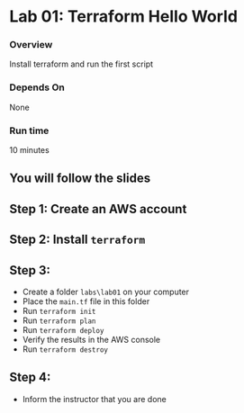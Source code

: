 # Lab 01: Terraform Hello World

### Overview
Install terraform and run the first script

### Depends On
None

### Run time
10 minutes

## You will follow the slides

## Step 1: Create an AWS account
## Step 2: Install `terraform`
## Step 3: 
* Create a folder `labs\lab01` on your computer
* Place the `main.tf` file in this folder
* Run `terraform init`
* Run `terraform plan`
* Run `terraform deploy`
* Verify the results in the AWS console
* Run `terraform destroy`
## Step 4:
* Inform the instructor that you are done 